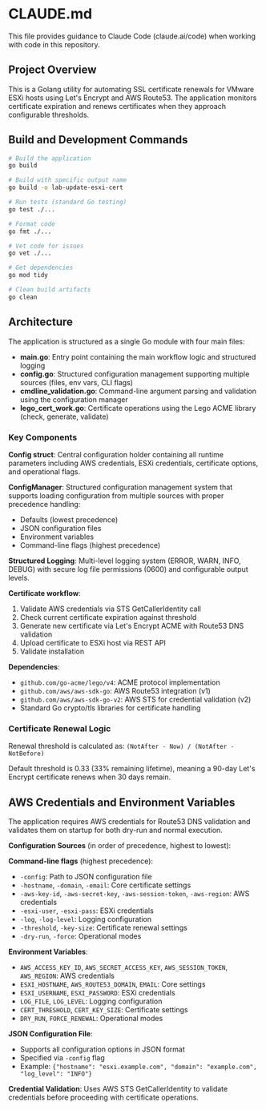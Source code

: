 # CLAUDE.md

This file provides guidance to Claude Code (claude.ai/code) when working with code in this repository.

## Project Overview

This is a Golang utility for automating SSL certificate renewals for VMware ESXi hosts using Let's Encrypt and AWS Route53. The application monitors certificate expiration and renews certificates when they approach configurable thresholds.

## Build and Development Commands

```bash
# Build the application
go build

# Build with specific output name
go build -o lab-update-esxi-cert

# Run tests (standard Go testing)
go test ./...

# Format code
go fmt ./...

# Vet code for issues
go vet ./...

# Get dependencies
go mod tidy

# Clean build artifacts
go clean
```

## Architecture

The application is structured as a single Go module with four main files:

- **main.go**: Entry point containing the main workflow logic and structured logging
- **config.go**: Structured configuration management supporting multiple sources (files, env vars, CLI flags)
- **cmdline_validation.go**: Command-line argument parsing and validation using the configuration manager
- **lego_cert_work.go**: Certificate operations using the Lego ACME library (check, generate, validate)

### Key Components

**Config struct**: Central configuration holder containing all runtime parameters including AWS credentials, ESXi credentials, certificate options, and operational flags.

**ConfigManager**: Structured configuration management system that supports loading configuration from multiple sources with proper precedence handling:
- Defaults (lowest precedence)
- JSON configuration files
- Environment variables 
- Command-line flags (highest precedence)

**Structured Logging**: Multi-level logging system (ERROR, WARN, INFO, DEBUG) with secure log file permissions (0600) and configurable output levels.

**Certificate workflow**:
1. Validate AWS credentials via STS GetCallerIdentity call
2. Check current certificate expiration against threshold
3. Generate new certificate via Let's Encrypt ACME with Route53 DNS validation
4. Upload certificate to ESXi host via REST API
5. Validate installation

**Dependencies**:
- `github.com/go-acme/lego/v4`: ACME protocol implementation
- `github.com/aws/aws-sdk-go`: AWS Route53 integration (v1)
- `github.com/aws/aws-sdk-go-v2`: AWS STS for credential validation (v2)
- Standard Go crypto/tls libraries for certificate handling

### Certificate Renewal Logic

Renewal threshold is calculated as: `(NotAfter - Now) / (NotAfter - NotBefore)`

Default threshold is 0.33 (33% remaining lifetime), meaning a 90-day Let's Encrypt certificate renews when 30 days remain.

## AWS Credentials and Environment Variables

The application requires AWS credentials for Route53 DNS validation and validates them on startup for both dry-run and normal execution.

**Configuration Sources** (in order of precedence, highest to lowest):

**Command-line flags** (highest precedence):
- `-config`: Path to JSON configuration file
- `-hostname`, `-domain`, `-email`: Core certificate settings
- `-aws-key-id`, `-aws-secret-key`, `-aws-session-token`, `-aws-region`: AWS credentials
- `-esxi-user`, `-esxi-pass`: ESXi credentials
- `-log`, `-log-level`: Logging configuration
- `-threshold`, `-key-size`: Certificate renewal settings
- `-dry-run`, `-force`: Operational modes

**Environment Variables**:
- `AWS_ACCESS_KEY_ID`, `AWS_SECRET_ACCESS_KEY`, `AWS_SESSION_TOKEN`, `AWS_REGION`: AWS credentials
- `ESXI_HOSTNAME`, `AWS_ROUTE53_DOMAIN`, `EMAIL`: Core settings
- `ESXI_USERNAME`, `ESXI_PASSWORD`: ESXi credentials
- `LOG_FILE`, `LOG_LEVEL`: Logging configuration
- `CERT_THRESHOLD`, `CERT_KEY_SIZE`: Certificate settings
- `DRY_RUN`, `FORCE_RENEWAL`: Operational modes

**JSON Configuration File**:
- Supports all configuration options in JSON format
- Specified via `-config` flag
- Example: `{"hostname": "esxi.example.com", "domain": "example.com", "log_level": "INFO"}`

**Credential Validation**: Uses AWS STS GetCallerIdentity to validate credentials before proceeding with certificate operations.